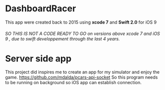 # DashboardRacer
This app were created back to 2015 using **xcode 7** and **Swift 2.0** for iOS 9
###### SO THIS IS NOT A CODE READY TO GO on versions above xcode 7 and iOS 9 , due to swift developpement through the last 4 years.

# Server side app
This project did inspires me to create an app for my simulator and enjoy the game.
https://github.com/mdalda/pcars-api-socket
So this program needs to be running on background so iOS app can establish connection.
